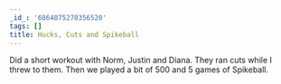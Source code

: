 ```yaml
---
_id_: '6864875270356520'
tags: []
title: Hucks, Cuts and Spikeball
---
```


Did a short workout with Norm, Justin and Diana. They ran cuts while I threw to them. Then we played a bit of 500 and 5 games of Spikeball.
